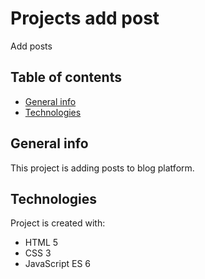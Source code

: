 # Projects add post
Add posts

## Table of contents
* [General info](#general-info)
* [Technologies](#technologies)


## General info
This project is adding posts to blog platform. 
	
## Technologies
Project is created with:
* HTML 5
* CSS 3
* JavaScript ES 6

